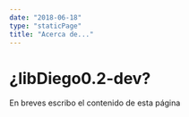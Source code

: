 ```yaml
---
date: "2018-06-18"
type: "staticPage"
title: "Acerca de..."
---
```


# ¿libDiego0.2-dev?

En breves escribo el contenido de esta página
